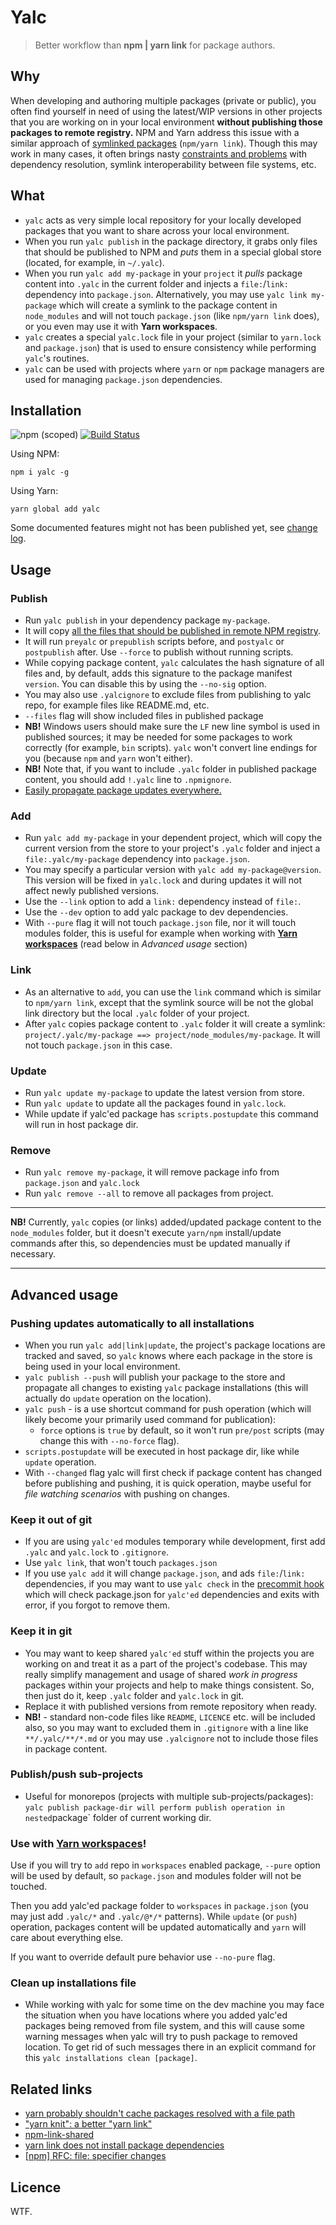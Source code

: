 # Yalc

> Better workflow than **npm | yarn link** for package authors.

## Why

When developing and authoring multiple packages (private or public), you often find yourself in need of using the latest/WIP versions in other projects that you are working on in your local environment **without publishing those packages to remote registry.** NPM and Yarn address this issue with a similar approach of [symlinked packages](https://docs.npmjs.com/cli/link) (`npm/yarn link`). Though this may work in many cases, it often brings nasty [constraints and problems](https://github.com/yarnpkg/yarn/issues/1761#issuecomment-259706202) with dependency resolution, symlink interoperability between file systems, etc.

## What

- `yalc` acts as very simple local repository for your locally developed packages that you want to share across your local environment.
- When you run `yalc publish` in the package directory, it grabs only files that should be published to NPM and _puts_ them in a special global store (located, for example, in `~/.yalc`).
- When you run `yalc add my-package` in your `project` it _pulls_ package content into `.yalc` in the current folder and injects a `file:`/`link:` dependency into `package.json`. Alternatively, you may use `yalc link my-package` which will create a symlink to the package content in `node_modules` and will not touch `package.json` (like `npm/yarn link` does), or you even may use it with **Yarn workspaces**.
- `yalc` creates a special `yalc.lock` file in your project (similar to `yarn.lock` and `package.json`) that is used to ensure consistency while performing `yalc`'s routines.
- `yalc` can be used with projects where `yarn` or `npm` package managers are used
  for managing `package.json` dependencies.

## Installation

![npm (scoped)](https://img.shields.io/npm/v/yalc.svg?maxAge=86400) [![Build Status](https://travis-ci.org/whitecolor/yalc.svg?branch=master)](https://travis-ci.org/whitecolor/yalc)

Using NPM:

```
npm i yalc -g
```

Using Yarn:

```
yarn global add yalc
```

Some documented features might not has been published yet, see [change log](./CHANGELOG.md).

## Usage

### Publish

- Run `yalc publish` in your dependency package `my-package`.
- It will copy [all the files that should be published in remote NPM registry](https://docs.npmjs.com/files/package.json#files).
- It will run `preyalc` or `prepublish` scripts before, and `postyalc` or `postpublish` after. Use `--force` to publish without running scripts.
- While copying package content, `yalc` calculates the hash signature of all files and, by default, adds this signature to the package manifest `version`. You can disable this by using the `--no-sig` option.
- You may also use `.yalcignore` to exclude files from publishing to yalc repo, for example files like README.md, etc.
- `--files` flag will show included files in published package
- **NB!** Windows users should make sure the `LF` new line symbol is used in published sources; it may be needed for some packages to work correctly (for example, `bin` scripts). `yalc` won't convert line endings for you (because `npm` and `yarn` won't either).
- **NB!** Note that, if you want to include `.yalc` folder in published package content, you should add `!.yalc` line to `.npmignore`.
- [Easily propagate package updates everywhere.](#pushing-updates-automatically-to-all-installations)

### Add

- Run `yalc add my-package` in your dependent project, which
  will copy the current version from the store to your project's `.yalc` folder and inject a `file:.yalc/my-package` dependency into `package.json`.
- You may specify a particular version with `yalc add my-package@version`. This version will be fixed in `yalc.lock` and during updates it will not affect newly published versions.
- Use the `--link` option to add a `link:` dependency instead of `file:`.
- Use the `--dev` option to add yalc package to dev dependencies.
- With `--pure` flag it will not touch `package.json` file, nor it will touch modules folder, this is useful for example when working with [**Yarn workspaces**](https://yarnpkg.com/lang/en/docs/workspaces/) (read below in _Advanced usage_ section)

### Link

- As an alternative to `add`, you can use the `link` command which is similar to `npm/yarn link`, except that the symlink source will be not the global link directory but the local `.yalc` folder of your project.
- After `yalc` copies package content to `.yalc` folder it will create a symlink:
  `project/.yalc/my-package ==> project/node_modules/my-package`. It will not touch `package.json` in this case.

### Update

- Run `yalc update my-package` to update the latest version from store.
- Run `yalc update` to update all the packages found in `yalc.lock`.
- While update if yalc'ed package has `scripts.postupdate` this command will run in host package dir.

### Remove

- Run `yalc remove my-package`, it will remove package info from `package.json` and `yalc.lock`
- Run `yalc remove --all` to remove all packages from project.

---

**NB!** Currently, `yalc` copies (or links) added/updated package content to the `node_modules` folder, but it doesn't execute `yarn/npm` install/update commands after this, so dependencies must be updated manually if necessary.

---

## Advanced usage

### Pushing updates automatically to all installations

- When you run `yalc add|link|update`, the project's package locations are tracked and saved, so `yalc` knows where each package in the store is being used in your local environment.
- `yalc publish --push` will publish your package to the store and propagate all changes to existing `yalc` package installations (this will actually do `update` operation on the location).
- `yalc push` - is a use shortcut command for push operation (which will likely become your primarily used command for publication):
  - `force` options is `true` by default, so it won't run `pre/post` scripts (may change this with `--no-force` flag).
- `scripts.postupdate` will be executed in host package dir, like while `update` operation.
- With `--changed` flag yalc will first check if package content has changed before publishing and pushing, it is quick operation, maybe useful for _file watching scenarios_ with pushing on changes.

### Keep it out of git

- If you are using `yalc'ed` modules temporary while development, first add `.yalc` and `yalc.lock` to `.gitignore`.
- Use `yalc link`, that won't touch `packages.json`
- If you use `yalc add` it will change `package.json`, and ads `file:`/`link:` dependencies, if you may want to use `yalc check` in the [precommit hook](https://github.com/typicode/husky) which will check package.json for `yalc'ed` dependencies and exits with error, if you forgot to remove them.

### Keep it in git

- You may want to keep shared `yalc'ed` stuff within the projects you are working on and treat it as a part of the project's codebase. This may really simplify management and usage of shared _work in progress_ packages within your projects and help to make things consistent. So, then just do it, keep `.yalc` folder and `yalc.lock` in git.
- Replace it with published versions from remote repository when ready.
- **NB!** - standard non-code files like `README`, `LICENCE` etc. will be included also, so you may want to excluded them in `.gitignore` with a line like `**/.yalc/**/*.md` or you may use `.yalcignore` not to include those files in package content.

### Publish/push sub-projects

- Useful for monorepos (projects with multiple sub-projects/packages): `yalc publish package-dir will perform publish operation in nested`package` folder of current working dir.

### Use with [**Yarn workspaces**](https://yarnpkg.com/lang/en/docs/workspaces/)!

Use if you will try to `add` repo in `workspaces` enabled package, `--pure` option will be used by default, so `package.json` and modules folder will not be touched.

Then you add yalc'ed package folder to `workspaces` in `package.json` (you may just add `.yalc/*` and `.yalc/@*/*` patterns). While `update` (or `push`) operation, packages content will be updated automatically and `yarn` will care about everything else.

If you want to override default pure behavior use `--no-pure` flag.

### Clean up installations file

- While working with yalc for some time on the dev machine you may face the situation when you have locations where you added yalc'ed packages being removed from file system, and this will cause some warning messages when yalc will try to push package to removed location. To get rid of such messages there in an explicit command for this `yalc installations clean [package]`.

## Related links

- [yarn probably shouldn't cache packages resolved with a file path](https://github.com/yarnpkg/yarn/issues/2165)
- ["yarn knit": a better "yarn link"](https://github.com/yarnpkg/yarn/issues/1213)
- [npm-link-shared](https://github.com/OrKoN/npm-link-shared)
- [yarn link does not install package dependencies](https://github.com/yarnpkg/yarn/issues/2914)
- [[npm] RFC: file: specifier changes](https://github.com/npm/npm/pull/15900)

## Licence

WTF.
